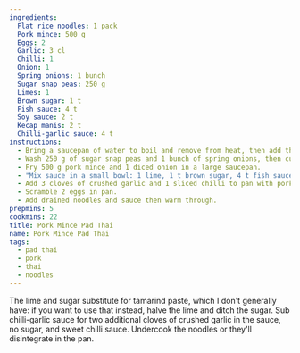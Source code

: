 ```yaml
---
ingredients:
  Flat rice noodles: 1 pack
  Pork mince: 500 g
  Eggs: 2
  Garlic: 3 cl
  Chilli: 1
  Onion: 1
  Spring onions: 1 bunch
  Sugar snap peas: 250 g
  Limes: 1
  Brown sugar: 1 t
  Fish sauce: 4 t
  Soy sauce: 2 t
  Kecap manis: 2 t
  Chilli-garlic sauce: 4 t
instructions:
  - Bring a saucepan of water to boil and remove from heat, then add the pack of rice noodles. Follow the packet directions, but undercook slightly by a few minutes.
  - Wash 250 g of sugar snap peas and 1 bunch of spring onions, then cut crosswise into 1 cm pieces.
  - Fry 500 g pork mince and 1 diced onion in a large saucepan.
  - "Mix sauce in a small bowl: 1 lime, 1 t brown sugar, 4 t fish sauce, 2 t soy sauce, 2 t kecap manis, and 4 t chilli-garlic sauce."
  - Add 3 cloves of crushed garlic and 1 sliced chilli to pan with pork. Add sugar snap peas and spring onions and fry to soften.
  - Scramble 2 eggs in pan.
  - Add drained noodles and sauce then warm through.
prepmins: 5
cookmins: 22
title: Pork Mince Pad Thai
name: Pork Mince Pad Thai
tags:
  - pad thai
  - pork
  - thai
  - noodles
---
```


The lime and sugar substitute for tamarind paste, which I don't generally have: if you want to use that instead, halve the lime and ditch the sugar.
Sub chilli-garlic sauce for two additional cloves of crushed garlic in the sauce, no sugar, and sweet chilli sauce. Undercook the noodles or they'll disintegrate in the pan. 
